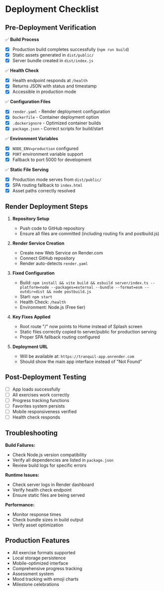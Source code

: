 # Deployment Checklist

## Pre-Deployment Verification

✅ **Build Process**
- [x] Production build completes successfully (`npm run build`)
- [x] Static assets generated in `dist/public/`
- [x] Server bundle created in `dist/index.js`

✅ **Health Check**
- [x] Health endpoint responds at `/health`
- [x] Returns JSON with status and timestamp
- [x] Accessible in production mode

✅ **Configuration Files**
- [x] `render.yaml` - Render deployment configuration
- [x] `Dockerfile` - Container deployment option
- [x] `.dockerignore` - Optimized container builds
- [x] `package.json` - Correct scripts for build/start

✅ **Environment Variables**
- [x] `NODE_ENV=production` configured
- [x] `PORT` environment variable support
- [x] Fallback to port 5000 for development

✅ **Static File Serving**
- [x] Production mode serves from `dist/public/`
- [x] SPA routing fallback to `index.html`
- [x] Asset paths correctly resolved

## Render Deployment Steps

1. **Repository Setup**
   - Push code to GitHub repository
   - Ensure all files are committed (including routing fix and postbuild.js)

2. **Render Service Creation**
   - Create new Web Service on Render.com
   - Connect GitHub repository
   - Render auto-detects `render.yaml`

3. **Fixed Configuration**
   - Build: `npm install && vite build && esbuild server/index.ts --platform=node --packages=external --bundle --format=esm --outdir=dist && node postbuild.js`
   - Start: `npm start`
   - Health Check: `/health`
   - Environment: Node.js (Free tier)

4. **Key Fixes Applied**
   - Root route "/" now points to Home instead of Splash screen
   - Static files correctly copied to server/public for production serving
   - Proper SPA fallback routing configured

5. **Deployment URL**
   - Will be available at: `https://tranquil-app.onrender.com`
   - Should show the main app interface instead of "Not Found"

## Post-Deployment Testing

- [ ] App loads successfully
- [ ] All exercises work correctly
- [ ] Progress tracking functions
- [ ] Favorites system persists
- [ ] Mobile responsiveness verified
- [ ] Health check responds

## Troubleshooting

**Build Failures:**
- Check Node.js version compatibility
- Verify all dependencies are listed in `package.json`
- Review build logs for specific errors

**Runtime Issues:**
- Check server logs in Render dashboard
- Verify health check endpoint
- Ensure static files are being served

**Performance:**
- Monitor response times
- Check bundle sizes in build output
- Verify asset optimization

## Production Features

- All exercise formats supported
- Local storage persistence
- Mobile-optimized interface
- Comprehensive progress tracking
- Assessment system
- Mood tracking with emoji charts
- Milestone celebrations